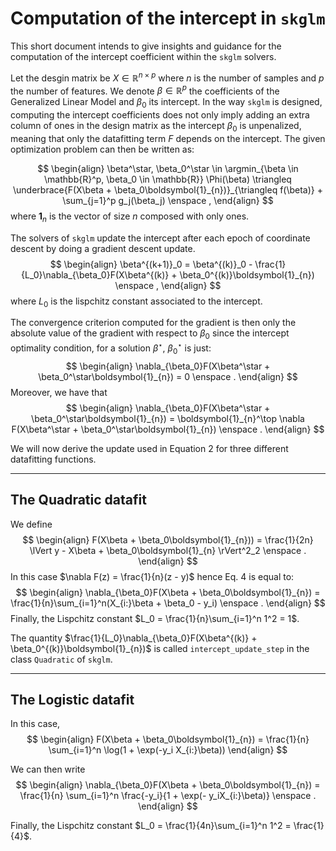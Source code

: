 # Computation of the intercept in $\texttt{skglm}$

This short document intends to give insights and guidance for the computation of the intercept coefficient within the $\texttt{skglm}$ solvers.

Let the desgin matrix be $X\in \mathbb{R}^{n\times p}$ where $n$ is the number of samples and $p$ the number of features. 
We denote $\beta\in\mathbb{R}^p$ the coefficients of the Generalized Linear Model and $\beta_0$ its intercept. 
In the way $\texttt{skglm}$ is designed, computing the intercept coefficients does not only imply adding an extra column of ones in the design matrix as the intercept $\beta_0$ is unpenalized, meaning that only the datafitting term $F$ depends on the intercept. The given optimization problem can then be written as:

$$
\begin{align}
    \beta^\star, \beta_0^\star
    \in
    \argmin_{\beta \in \mathbb{R}^p, \beta_0 \in \mathbb{R}}
    \Phi(\beta)
    \triangleq
    \underbrace{F(X\beta + \beta_0\boldsymbol{1}_{n})}_{\triangleq f(\beta)}
    + \sum_{j=1}^p g_j(\beta_j)
    \enspace ,
\end{align}
$$
where $\boldsymbol{1}_{n}$ is the vector of size $n$ composed with only ones.


The solvers of $\texttt{skglm}$ update the intercept after each epoch of coordinate descent by doing a gradient descent update.
$$
\begin{align}
    \beta^{(k+1)}_0 = \beta^{(k)}_0 - \frac{1}{L_0}\nabla_{\beta_0}F(X\beta^{(k)} + \beta_0^{(k)}\boldsymbol{1}_{n}) 
    \enspace ,
\end{align}
$$
where $L_0$ is the lispchitz constant associated to the intercept.


The convergence criterion computed for the gradient is then only the absolute value of the gradient with respect to $\beta_0$ since the intercept optimality condition, for a solution $\beta^\star$, $\beta_0^\star$ is just:
$$
\begin{align}
    \nabla_{\beta_0}F(X\beta^\star + \beta_0^\star\boldsymbol{1}_{n}) = 0
    \enspace .
\end{align}
$$
Moreover, we have that 
$$
\begin{align}
    \nabla_{\beta_0}F(X\beta^\star + \beta_0^\star\boldsymbol{1}_{n}) = \boldsymbol{1}_{n}^\top \nabla F(X\beta^\star + \beta_0^\star\boldsymbol{1}_{n})
    \enspace .
\end{align}
$$

We will now derive the update used in Equation 2 for three different datafitting functions. 

---

## The Quadratic datafit

We define 
$$
\begin{align}
    F(X\beta + \beta_0\boldsymbol{1}_{n})) = \frac{1}{2n} \lVert y - X\beta + \beta_0\boldsymbol{1}_{n} \rVert^2_2
    \enspace .
\end{align}
$$
In this case $\nabla F(z) = \frac{1}{n}(z - y)$ hence Eq. 4 is equal to:
$$
\begin{align}
    \nabla_{\beta_0}F(X\beta + \beta_0\boldsymbol{1}_{n}) = \frac{1}{n}\sum_{i=1}^n(X_{i:}\beta + \beta_0 - y_i)
    \enspace .
\end{align}
$$
Finally, the Lispchitz constant $L_0 = \frac{1}{n}\sum_{i=1}^n 1^2 = 1$.

The quantity $\frac{1}{L_0}\nabla_{\beta_0}F(X\beta^{(k)} + \beta_0^{(k)}\boldsymbol{1}_{n})$ is called $\texttt{intercept\_update\_step}$ in the class $\texttt{Quadratic}$ of $\texttt{skglm}$.

---

## The Logistic datafit

In this case, 
$$
\begin{align}
    F(X\beta + \beta_0\boldsymbol{1}_{n}) = \frac{1}{n} \sum_{i=1}^n \log(1 + \exp(-y_i X_{i:}\beta))
\end{align}
$$

We can then write
$$
\begin{align}
 \nabla_{\beta_0}F(X\beta + \beta_0\boldsymbol{1}_{n}) = \frac{1}{n} \sum_{i=1}^n  \frac{-y_i}{1 + \exp(- y_iX_{i:}\beta)} \enspace .
\end{align}
$$

Finally, the Lispchitz constant $L_0 = \frac{1}{4n}\sum_{i=1}^n 1^2 = \frac{1}{4}$.
